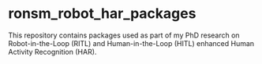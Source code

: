 # ronsm_robot_har_packages

This repository contains packages used as part of my PhD research on Robot-in-the-Loop (RITL) and Human-in-the-Loop (HITL) enhanced Human Activity Recognition (HAR).
